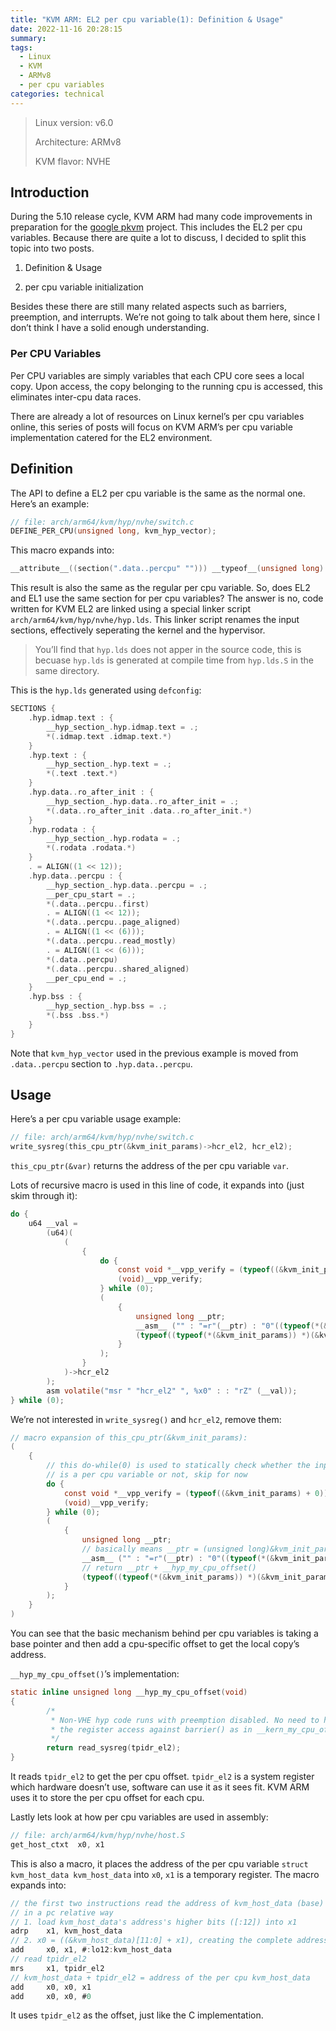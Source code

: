```yaml
---
title: "KVM ARM: EL2 per cpu variable(1): Definition & Usage"
date: 2022-11-16 20:28:15
summary:
tags:
  - Linux
  - KVM
  - ARMv8
  - per cpu variables
categories: technical
---
```


> Linux version: v6.0
>
> Architecture: ARMv8
>
> KVM flavor: NVHE

## Introduction

During the 5.10 release cycle, KVM ARM had many code improvements in preparation for the [google pkvm](https://www.youtube.com/watch?v\=wY-u6n75iXc) project. This includes the EL2 per cpu variables. Because there are quite a lot to discuss, I decided to split this topic into two posts.

1. Definition & Usage

2. per cpu variable initialization

Besides these there are still many related aspects such as barriers, preemption, and interrupts. We’re not going to talk about them here, since I don’t think I have a solid enough understanding.

### Per CPU Variables

Per CPU variables are simply variables that each CPU core sees a local copy. Upon access, the copy belonging to the running cpu is accessed, this eliminates inter-cpu data races.

There are already a lot of resources on Linux kernel’s per cpu variables online, this series of posts will focus on KVM ARM’s per cpu variable implementation catered for the EL2 environment.

## Definition

The API to define a EL2 per cpu variable is the same as the normal one. Here’s an example:

```c
// file: arch/arm64/kvm/hyp/nvhe/switch.c
DEFINE_PER_CPU(unsigned long, kvm_hyp_vector);
```

This macro expands into:

```c
__attribute__((section(".data..percpu" ""))) __typeof__(unsigned long) kvm_hyp_vector;
```

This result is also the same as the regular per cpu variable. So, does EL2 and EL1 use the same section for per cpu variables? The answer is no, code written for KVM EL2 are linked using a special linker script `arch/arm64/kvm/hyp/nvhe/hyp.lds`. This linker script renames the input sections, effectively seperating the kernel and the hypervisor.

> You’ll find that `hyp.lds` does not apper in the source code, this is becuase `hyp.lds` is generated at compile time from `hyp.lds.S` in the same directory.

This is the `hyp.lds` generated using `defconfig`:

```c
SECTIONS {
    .hyp.idmap.text : {
        __hyp_section_.hyp.idmap.text = .;
        *(.idmap.text .idmap.text.*)
    }
    .hyp.text : {
        __hyp_section_.hyp.text = .;
        *(.text .text.*)
    }
    .hyp.data..ro_after_init : {
        __hyp_section_.hyp.data..ro_after_init = .;
        *(.data..ro_after_init .data..ro_after_init.*)
    }
    .hyp.rodata : {
        __hyp_section_.hyp.rodata = .;
        *(.rodata .rodata.*)
    }
    . = ALIGN((1 << 12));
    .hyp.data..percpu : {
        __hyp_section_.hyp.data..percpu = .;
        __per_cpu_start = .;
        *(.data..percpu..first)
        . = ALIGN((1 << 12));
        *(.data..percpu..page_aligned)
        . = ALIGN((1 << (6)));
        *(.data..percpu..read_mostly)
        . = ALIGN((1 << (6)));
        *(.data..percpu)
        *(.data..percpu..shared_aligned)
        __per_cpu_end = .;
    }
    .hyp.bss : {
        __hyp_section_.hyp.bss = .;
        *(.bss .bss.*)
    }
}
```

Note that `kvm_hyp_vector` used in the previous example is moved from `.data..percpu` section to `.hyp.data..percpu`.

## Usage

Here’s a per cpu variable usage example:

```c
// file: arch/arm64/kvm/hyp/nvhe/switch.c
write_sysreg(this_cpu_ptr(&kvm_init_params)->hcr_el2, hcr_el2);
```

`this_cpu_ptr(&var)` returns the address of the per cpu variable `var`.

Lots of recursive macro is used in this line of code, it expands into (just skim through it):

```c
do {
    u64 __val =
        (u64)(
            (
                {
                    do {
                        const void *__vpp_verify = (typeof((&kvm_init_params) + 0))((void *)0);
                        (void)__vpp_verify;
                    } while (0);
                    (
                        {
                            unsigned long __ptr;          
                            __asm__ ("" : "=r"(__ptr) : "0"((typeof(*(&kvm_init_params)) *)(&kvm_init_params)));
                            (typeof((typeof(*(&kvm_init_params)) *)(&kvm_init_params))) (__ptr + ((__hyp_my_cpu_offset())));
                        }
                    );
                }
            )->hcr_el2
        );
        asm volatile("msr " "hcr_el2" ", %x0" : : "rZ" (__val));
} while (0);
```

We’re not interested in `write_sysreg()` and `hcr_el2`, remove them:

```c
// macro expansion of this_cpu_ptr(&kvm_init_params):
(
    {
        // this do-while(0) is used to statically check whether the input kvm_init_params
        // is a per cpu variable or not, skip for now
        do {
            const void *__vpp_verify = (typeof((&kvm_init_params) + 0))((void *)0);
            (void)__vpp_verify;
        } while (0);
        (
            {
                unsigned long __ptr;
                // basically means __ptr = (unsigned long)&kvm_init_params
                __asm__ ("" : "=r"(__ptr) : "0"((typeof(*(&kvm_init_params)) *)(&kvm_init_params)));
                // return __ptr + __hyp_my_cpu_offset()
                (typeof((typeof(*(&kvm_init_params)) *)(&kvm_init_params))) (__ptr + ((__hyp_my_cpu_offset())));
            }
        );
    }
)
```

You can see that the basic mechanism behind per cpu variables is taking a base pointer and then add a cpu-specific offset to get the local copy’s address.

`__hyp_my_cpu_offset()`’s implementation:

```c
static inline unsigned long __hyp_my_cpu_offset(void)
{
        /* 
         * Non-VHE hyp code runs with preemption disabled. No need to hazard
         * the register access against barrier() as in __kern_my_cpu_offset.
         */
        return read_sysreg(tpidr_el2);
}
```

It reads `tpidr_el2` to get the per cpu offset. `tpidr_el2` is a system register which hardware doesn’t use, software can use it as it sees fit. KVM ARM uses it to store the per cpu offset for each cpu.

Lastly lets look at how per cpu variables are used in assembly:

```c
// file: arch/arm64/kvm/hyp/nvhe/host.S
get_host_ctxt  x0, x1
```

This is also a macro, it places the address of the per cpu variable `struct kvm_host_data kvm_host_data` into `x0`, `x1` is a temporary register. The macro expands into:

```c
// the first two instructions read the address of kvm_host_data (base)
// in a pc relative way
// 1. load kvm_host_data's address's higher bits ([:12]) into x1
adrp    x1, kvm_host_data
// 2. x0 = ((&kvm_host_data)[11:0] + x1), creating the complete address
add     x0, x1, #:lo12:kvm_host_data
// read tpidr_el2
mrs     x1, tpidr_el2
// kvm_host_data + tpidr_el2 = address of the per cpu kvm_host_data
add     x0, x0, x1
add     x0, x0, #0
```

It uses `tpidr_el2` as the offset, just like the C implementation.
